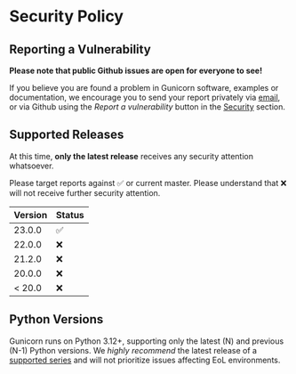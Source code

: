 # Security Policy

## Reporting a Vulnerability

**Please note that public Github issues are open for everyone to see!**

If you believe you are found a problem in Gunicorn software, examples or documentation, we encourage you to send your
 report privately via [email](mailto:security@gunicorn.org?subject=Security%20issue%20in%20Gunicorn), or via Github
 using the *Report a vulnerability* button in the [Security](https://github.com/benoitc/gunicorn/security) section.

## Supported Releases

At this time, **only the latest release** receives any security attention whatsoever.

Please target reports against :white_check_mark: or current master. Please understand that :x: will
 not receive further security attention.

| Version | Status          |
| ------- | ------------------ |
| 23.0.0  | :white_check_mark: |
| 22.0.0  | :x: |
| 21.2.0  | :x: |
| 20.0.0  | :x: |
| < 20.0  | :x: |

## Python Versions

Gunicorn runs on Python 3.12+, supporting only the latest (N) and previous (N-1) Python versions.
We *highly recommend* the latest release of a [supported series](https://devguide.python.org/versions/)
and will not prioritize issues affecting EoL environments.
